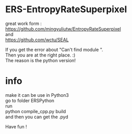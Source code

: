 # ERS-EntropyRateSuperpixel
great work form :  
https://github.com/mingyuliutw/EntropyRateSuperpixel  
and  
https://github.com/wctu/SEAL  

If you get the error about "Can't find module <module name>".  
Then you are at the right place. :)  
The reason is the python version!    
# info  
make it can be use in Python3  
go to folder ERSPython  
run  
python compile_cpp.py build  
and then you can get the .pyd   


Have fun !
